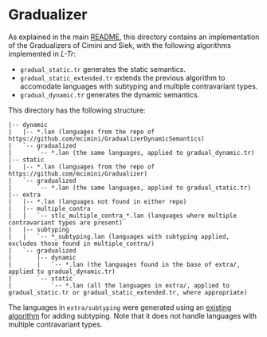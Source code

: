 # Gradualizer

As explained in the main [README](../README.md), this directory contains an implementation of the Gradualizers of Cimini and Siek, with the following algorithms implemented in *L-Tr*:

- `gradual_static.tr` generates the static semantics.
- `gradual_static_extended.tr` extends the previous algorithm to accomodate languages with subtyping and multiple contravariant types.
- `gradual_dynamic.tr` generates the dynamic semantics.

This directory has the following structure:

```
|-- dynamic
|   |-- *.lan (languages from the repo of https://github.com/mcimini/GradualizerDynamicSemantics)
|   `-- gradualized
|       `-- *.lan (the same languages, applied to gradual_dynamic.tr)
|-- static
|   |-- *.lan (languages from the repo of https://github.com/mcimini/Gradualizer)
|   `-- gradualized
|       `-- *.lan (the same languages, applied to gradual_static.tr)
|-- extra
|   |-- *.lan (languages not found in either repo)
|   |-- multiple_contra
|   |   `-- stlc_multiple_contra_*.lan (languages where multiple contravariant types are present)
|   |-- subtyping
|   |   `-- *_subtyping.lan (languages with subtyping applied, excludes those found in multiple_contra/)
|   `-- gradualized
|       |-- dynamic
|       |   `-- *.lan (the languages found in the base of extra/, applied to gradual_dynamic.tr)
|       `-- static
|           `-- *.lan (all the languages in extra/, applied to gradual_static.tr or gradual_static_extended.tr, where appropriate)
```
The languages in `extra/subtyping` were generated using an [existing algorithm](../examples/subtyping.tr) for adding subtyping.
Note that it does not handle languages with multiple contravariant types.
